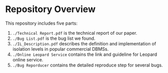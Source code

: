 # Repository Overview 

This repository includes five parts: 

1. `./Technical Report.pdf` is the technical report of our paper.
2. `./Bug List.pdf` is the bug list we found.
3. `./IL_Description.pdf` describes the definition and implementation of isolation levels in popular commercial DBMSs.
4. `./Online Leopard Service` contains the link and guideline for Leopard online service.
5. `./Bug Reporducer` contains the detailed reproduce step for several bugs.